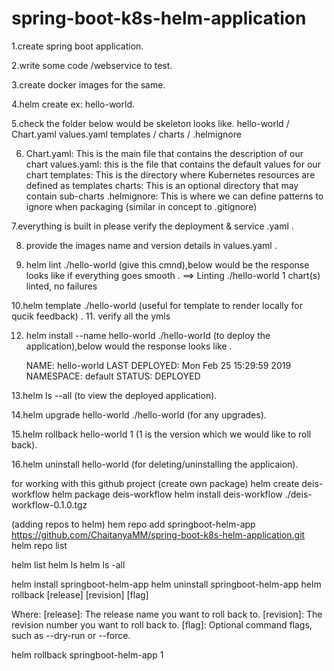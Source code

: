 # spring-boot-k8s-helm-application

1.create spring boot application.

2.write some code /webservice to test.

3.create docker images for the same.

4.helm create <give the name u want for the poroject> ex: hello-world.
    
5.check the folder below would be skeleton looks like.
    hello-world /
    Chart.yaml
    values.yaml
    templates /
    charts /
    .helmignore

6. Chart.yaml: This is the main file that contains the description of our chart
   values.yaml: this is the file that contains the default values for our chart
   templates: This is the directory where Kubernetes resources are defined as templates
   charts: This is an optional directory that may contain sub-charts
   .helmignore: This is where we can define patterns to ignore when packaging 
    (similar in concept to .gitignore)
    
7.everything is built in please verify the deployment & service .yaml .
    
8. provide the images name and version details in values.yaml .
    
9. helm lint ./hello-world (give this cmnd),below would be the response looks like if everything goes smooth .
   ==> Linting ./hello-world
   1 chart(s) linted, no failures
    
10.helm template ./hello-world (useful for template to render locally for qucik feedback) .
11. verify all the ymls 
    
12. helm install --name hello-world ./hello-world (to deploy the application),below would the response looks like .
    
    NAME:   hello-world
    LAST DEPLOYED: Mon Feb 25 15:29:59 2019
    NAMESPACE: default
    STATUS: DEPLOYED
    
13.helm ls --all (to view the deployed application).
    
14.helm upgrade hello-world ./hello-world (for any upgrades).
    
15.helm rollback hello-world 1 (1 is the version which we would like to roll back).
    
16.helm uninstall hello-world (for deleting/uninstalling the applicaion).


for working with this github project
(create own package)
helm create deis-workflow
helm package deis-workflow
helm install deis-workflow ./deis-workflow-0.1.0.tgz

(adding repos to helm)
hem repo add springboot-helm-app https://github.com/ChaitanyaMM/spring-boot-k8s-helm-application.git
helm repo list

helm list 
helm ls
helm ls -all


helm install springboot-helm-app
helm uninstall springboot-helm-app
helm rollback [release] [revision] [flag]

Where:
[release]: The release name you want to roll back to.
[revision]: The revision number you want to roll back to.
[flag]: Optional command flags, such as --dry-run or --force.
    
helm rollback springboot-helm-app 1
